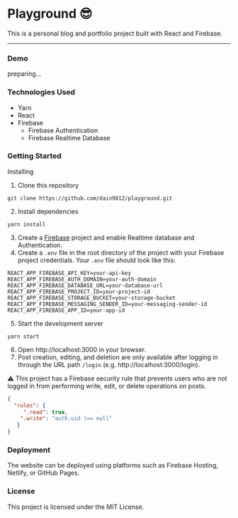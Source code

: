 # Playground 😎

This is a personal blog and portfolio project built with React and Firebase.

---

### Demo
preparing...

### Technologies Used
- Yarn
- React
- Firebase
    - Firebase Authentication
    - Firebase Realtime Database

### Getting Started
Installing
1. Clone this repository
```
git clone https://github.com/dain9812/playground.git
```
2. Install dependencies
```
yarn install
```
3. Create a [Firebase](https://firebase.google.com/?hl=ko) project and enable Realtime database and Authentication.
4. Create a `.env` file in the root directory of the project with your Firebase project credentials. Your `.env` file should look like this:

```text
REACT_APP_FIREBASE_API_KEY=your-api-key
REACT_APP_FIREBASE_AUTH_DOMAIN=your-auth-domain
REACT_APP_FIREBASE_DATABASE_URL=your-database-url
REACT_APP_FIREBASE_PROJECT_ID=your-project-id
REACT_APP_FIREBASE_STORAGE_BUCKET=your-storage-bucket
REACT_APP_FIREBASE_MESSAGING_SENDER_ID=your-messaging-sender-id
REACT_APP_FIREBASE_APP_ID=your-app-id
```
5. Start the development server
```
yarn start
```
6. Open http://localhost:3000 in your browser.
7. Post creation, editing, and deletion are only available after logging in through the URL path `/login` (e.g. http://localhost:3000/login).

⚠️ This project has a Firebase security rule that prevents users who are not logged in from performing write, edit, or delete operations on posts.
```json
{
  "rules": {
     ".read": true,
    ".write": "auth.uid !== null"
   }
}
```
### Deployment
The website can be deployed using platforms such as Firebase Hosting, Netlify, or GitHub Pages.

### License
This project is licensed under the MIT License.

